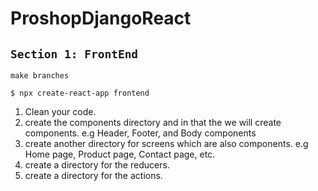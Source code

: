 # ProshopDjangoReact

## `Section 1: FrontEnd`
`make branches`

```$ npx create-react-app frontend```

1. Clean your code.
2. create the components directory and in that the we will create components. e.g Header, Footer, and Body components
3. create another directory for screens which are also components. e.g Home page, Product page, Contact page, etc.
4. create a directory for the reducers.
5. create a directory for the actions.




